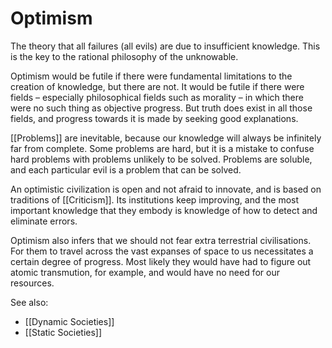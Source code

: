# Optimism

The theory that all failures (all evils) are due to insufficient knowledge. 
This is the key to the rational philosophy of the unknowable.

Optimism would be futile if there were fundamental limitations to the creation of knowledge, but there are not. It would be futile if there were fields – especially philosophical fields such as morality – in which there were no such thing as objective progress. But truth does exist in all those fields, and progress towards it is made by seeking good explanations.

[[Problems]] are inevitable, because our knowledge will always be infinitely far from complete. Some problems are hard, but it is a mistake to confuse hard problems with problems unlikely to be solved. Problems are soluble, and each particular evil is a problem that can be solved. 

An optimistic civilization is open and not afraid to innovate, and is based on traditions of [[Criticism]]. Its institutions keep improving, and the most important knowledge that they embody is knowledge of how to detect and eliminate errors. 

Optimism also infers that we should not fear extra terrestrial civilisations. For them to travel across the vast expanses of space to us necessitates a certain degree of progress. Most likely they would have had to figure out atomic transmution, for example, and would have no need for our resources. 

See also:
- [[Dynamic Societies]]
- [[Static Societies]]
